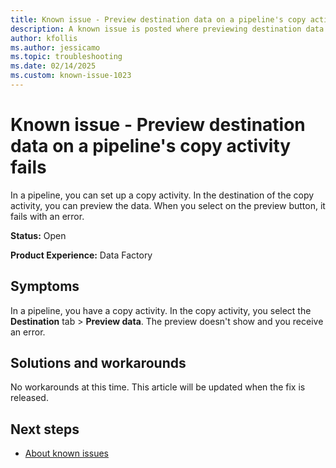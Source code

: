 ```yaml
---
title: Known issue - Preview destination data on a pipeline's copy activity fails
description: A known issue is posted where previewing destination data on a pipeline's copy activity fails.
author: kfollis
ms.author: jessicamo
ms.topic: troubleshooting  
ms.date: 02/14/2025
ms.custom: known-issue-1023
---
```


# Known issue - Preview destination data on a pipeline's copy activity fails

In a pipeline, you can set up a copy activity. In the destination of the copy activity, you can preview the data. When you select on the preview button, it fails with an error.

**Status:** Open

**Product Experience:** Data Factory

## Symptoms

In a pipeline, you have a copy activity. In the copy activity, you select the **Destination** tab > **Preview data**. The preview doesn't show and you receive an error.

## Solutions and workarounds

No workarounds at this time. This article will be updated when the fix is released.

## Next steps

- [About known issues](https://support.fabric.microsoft.com/known-issues)
